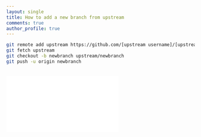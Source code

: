 ```yaml
---
layout: single
title: How to add a new branch from upstream
comments: true
author_profile: true
---
```


```bash
git remote add upstream https://github.com/[upstream username]/[upstream repository name].git
git fetch upstream
git checkout -b newbranch upstream/newbranch
git push -u origin newbranch
```

<br/>

<iframe data-aa="1180202" src="//acceptable.a-ads.com/1180202?size=Adaptive&background_color=141010&text_color=ff9f00&title_color=ff9900&title_hover_color=ff9900&link_color=ff9900&link_hover_color=ff9900" scrolling="no" style="border:0px; padding:0; overflow:hidden" allowtransparency="true"></iframe>

